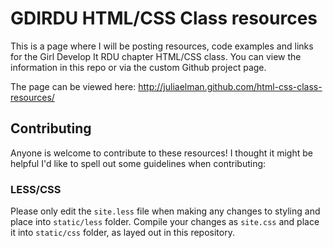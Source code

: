 # GDIRDU HTML/CSS Class resources

This is a page where I will be posting resources, code examples and links for the Girl Develop It RDU chapter HTML/CSS class. You can view the information in this repo or via the custom Github project page.

The page can be viewed here:
http://juliaelman.github.com/html-css-class-resources/

## Contributing

Anyone is welcome to contribute to these resources! I thought it might be helpful I'd like to spell out some guidelines when contributing:

### LESS/CSS

Please only edit the `site.less` file when making any changes to styling and place into `static/less` folder. Compile your changes as `site.css` and place it into `static/css` folder, as layed out in this repository.
